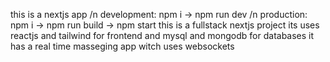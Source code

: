 this is a nextjs app /n
development: npm i -> npm run dev /n 
production: npm i -> npm run build -> npm start
this is a fullstack nextjs project its uses reactjs and tailwind for frontend and mysql and mongodb for databases it has a real time masseging app witch uses websockets 
